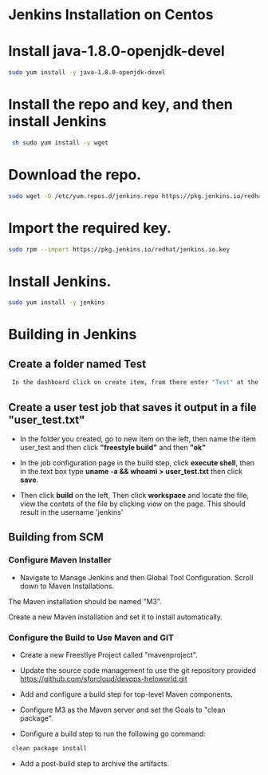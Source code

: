 # Jenkins Installation on Centos 

# Install java-1.8.0-openjdk-devel
```sh
sudo yum install -y java-1.8.0-openjdk-devel
```

# Install the repo and key, and then install Jenkins
```sh
 sh sudo yum install -y wget
```
# Download the repo.
```sh
sudo wget -O /etc/yum.repos.d/jenkins.repo https://pkg.jenkins.io/redhat/jenkins.repo
```
# Import the required key.
```sh
sudo rpm --import https://pkg.jenkins.io/redhat/jenkins.io.key
```
# Install Jenkins.
```sh
sudo yum install -y jenkins
```
# Building in Jenkins

## Create a folder named Test
```sh
 In the dashboard click on create item, from there enter "Test" at the top of the page and then click "folder" and then "ok"
```

 ## Create a user test job that saves it output in a file "user_test.txt"
- In the folder you created, go to new item on the left, then name the item user_test and then click **"freestyle build"** and then **"ok"** 

- In the job configuration page in the build step, click **execute shell**, then in the text box type **uname -a && whoami > user_test.txt** then click **save**.

- Then click **build** on the left, Then click **workspace** and locate the file, view the contets of the file by clicking view on the page. This should result in the username 'jenkins'

## Building from SCM

### Configure Maven Installer

- Navigate to Manage Jenkins and then Global Tool Configuration. Scroll down to Maven Installations.


The Maven installation should be named "M3".

Create a new Maven installation and set it to install automatically.

### Configure the Build to Use Maven and GIT

 - Create a new Freestlye Project called "mavenproject".

 - Update the source code management to use the git repository provided https://github.com/sforcloud/devops-heloworld.git 

 - Add and configure a build step for top-level Maven components.

 - Configure M3 as the Maven server and set the Goals to "clean package".

 - Configure a build step to run the following go command:

  ```sh
   clean package install 
  ```
  - Add a post-build step to archive the artifacts.
